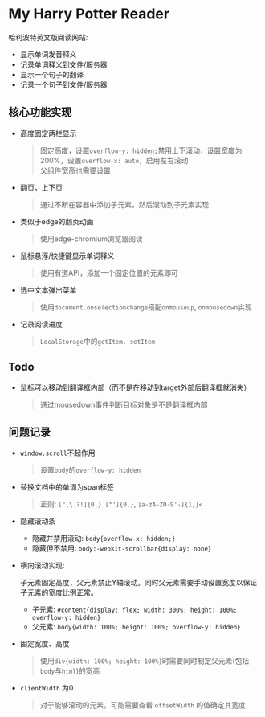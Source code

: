 # My Harry Potter Reader

哈利波特英文版阅读网站:

- 显示单词发音释义
- 记录单词释义到文件/服务器
- 显示一个句子的翻译
- 记录一个句子到文件/服务器

## 核心功能实现

- 高度固定两栏显示
   > 固定高度，设置`overflow-y: hidden;`禁用上下滚动，设置宽度为200%，设置`overflow-x: auto`，启用左右滚动  
   > 父组件宽高也需要设置
- 翻页，上下页
  > 通过不断在容器中添加子元素，然后滚动到子元素实现
- 类似于edge的翻页动画
   > 使用edge-chromium浏览器阅读
- 鼠标悬浮/快捷键显示单词释义
  > 使用有道API，添加一个固定位置的元素即可
- 选中文本弹出菜单
  > 使用`document.onselectionchange`搭配`onmouseup`, `onmousedown`实现
- 记录阅读进度
  > `LocalStorage`中的`getItem, setItem`

## Todo

- 鼠标可以移动到翻译框内部（而不是在移动到target外部后翻译框就消失）
  > 通过mousedown事件判断目标对象是不是翻译框内部

## 问题记录

- `window.scroll`不起作用
  > 设置`body`的`overflow-y: hidden`
- 替换文档中的单词为span标签
  > 正则: `[",\.?!]{0,} ["']{0,}`, `[a-zA-Z0-9'-]{1,}<`
- 隐藏滚动条
  - 隐藏并禁用滚动: `body{overflow-x: hidden;}`
  - 隐藏但不禁用: `body:-webkit-scrollbar{display: none}`
- 横向滚动实现:

  子元素固定高度，父元素禁止Y轴滚动。同时父元素需要手动设置宽度以保证子元素的宽度比例正常。
  - 子元素: `#content{display: flex; width: 300%; height: 100%; overflow-y: hidden}`
  - 父元素: `body{width: 100%; height: 100%; overflow-y: hidden}`
- 固定宽度、高度
  > 使用`div{width: 100%; height: 100%}`时需要同时制定父元素(包括`body`与`html`)的宽高
- `clientWidth` 为0
  > 对于能够滚动的元素，可能需要查看 `offsetWidth` 的值确定其宽度
